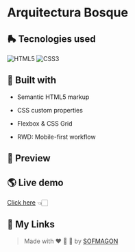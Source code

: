 # Arquitectura Bosque



## 🛼 Tecnologies used

![HTML5](https://img.shields.io/badge/html5-%23E34F26.svg?style=for-the-badge&logo=html5&logoColor=white) ![CSS3](https://img.shields.io/badge/css3-%231572B6.svg?style=for-the-badge&logo=css3&logoColor=white)



## 🧩 Built with

+ Semantic HTML5 markup

+ CSS custom properties

+ Flexbox & CSS Grid

+ RWD: Mobile-first workflow

    


## 🎨 Preview



## 🌎 Live demo

[Click here]() 👈🏻


## 🌈 My Links

> Made with ❤️ 🍕 🌮 by [SOFMAGON](https://sofmagon.com)
